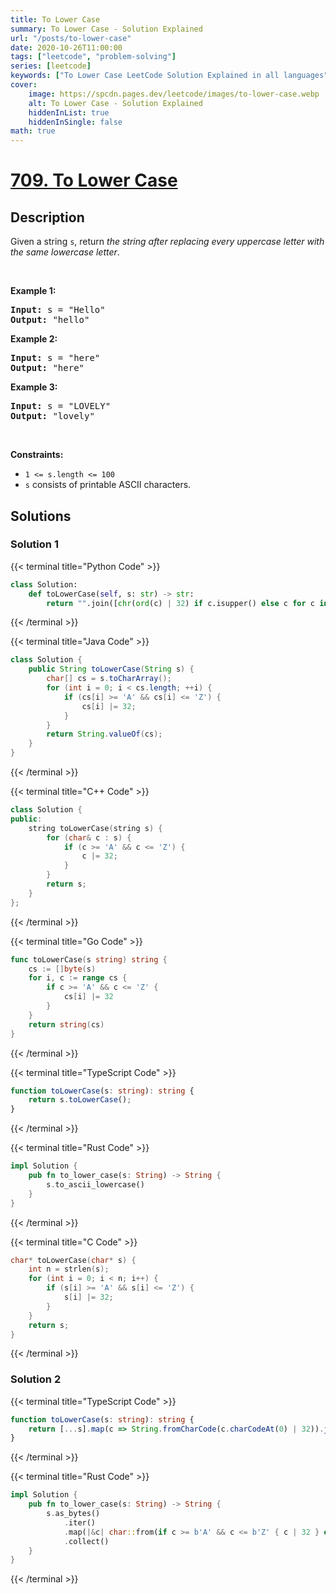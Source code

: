 ```yaml
---
title: To Lower Case
summary: To Lower Case - Solution Explained
url: "/posts/to-lower-case"
date: 2020-10-26T11:00:00
tags: ["leetcode", "problem-solving"]
series: [leetcode]
keywords: ["To Lower Case LeetCode Solution Explained in all languages", "709", "leetcode question 709", "To Lower Case", "LeetCode", "leetcode solution in Python3 C++ Java Go PHP Ruby Swift TypeScript Rust C# JavaScript C", "GeeksforGeeks", "InterviewBit", "Coding Ninjas", "HackerRank", "HackerEarth", "CodeChef", "TopCoder", "AlgoExpert", "freeCodeCamp", "Codeforces", "GitHub", "AtCoder", "Samir Paul"]
cover:
    image: https://spcdn.pages.dev/leetcode/images/to-lower-case.webp
    alt: To Lower Case - Solution Explained
    hiddenInList: true
    hiddenInSingle: false
math: true
---
```



# [709. To Lower Case](https://leetcode.com/problems/to-lower-case)


## Description

<p>Given a string <code>s</code>, return <em>the string after replacing every uppercase letter with the same lowercase letter</em>.</p>

<p>&nbsp;</p>
<p><strong class="example">Example 1:</strong></p>

<pre>
<strong>Input:</strong> s = &quot;Hello&quot;
<strong>Output:</strong> &quot;hello&quot;
</pre>

<p><strong class="example">Example 2:</strong></p>

<pre>
<strong>Input:</strong> s = &quot;here&quot;
<strong>Output:</strong> &quot;here&quot;
</pre>

<p><strong class="example">Example 3:</strong></p>

<pre>
<strong>Input:</strong> s = &quot;LOVELY&quot;
<strong>Output:</strong> &quot;lovely&quot;
</pre>

<p>&nbsp;</p>
<p><strong>Constraints:</strong></p>

<ul>
	<li><code>1 &lt;= s.length &lt;= 100</code></li>
	<li><code>s</code> consists of printable ASCII characters.</li>
</ul>

## Solutions

### Solution 1

<!-- tabs:start -->

{{< terminal title="Python Code" >}}
```python
class Solution:
    def toLowerCase(self, s: str) -> str:
        return "".join([chr(ord(c) | 32) if c.isupper() else c for c in s])
```
{{< /terminal >}}

{{< terminal title="Java Code" >}}
```java
class Solution {
    public String toLowerCase(String s) {
        char[] cs = s.toCharArray();
        for (int i = 0; i < cs.length; ++i) {
            if (cs[i] >= 'A' && cs[i] <= 'Z') {
                cs[i] |= 32;
            }
        }
        return String.valueOf(cs);
    }
}
```
{{< /terminal >}}

{{< terminal title="C++ Code" >}}
```cpp
class Solution {
public:
    string toLowerCase(string s) {
        for (char& c : s) {
            if (c >= 'A' && c <= 'Z') {
                c |= 32;
            }
        }
        return s;
    }
};
```
{{< /terminal >}}

{{< terminal title="Go Code" >}}
```go
func toLowerCase(s string) string {
	cs := []byte(s)
	for i, c := range cs {
		if c >= 'A' && c <= 'Z' {
			cs[i] |= 32
		}
	}
	return string(cs)
}
```
{{< /terminal >}}

{{< terminal title="TypeScript Code" >}}
```ts
function toLowerCase(s: string): string {
    return s.toLowerCase();
}
```
{{< /terminal >}}

{{< terminal title="Rust Code" >}}
```rust
impl Solution {
    pub fn to_lower_case(s: String) -> String {
        s.to_ascii_lowercase()
    }
}
```
{{< /terminal >}}

{{< terminal title="C Code" >}}
```c
char* toLowerCase(char* s) {
    int n = strlen(s);
    for (int i = 0; i < n; i++) {
        if (s[i] >= 'A' && s[i] <= 'Z') {
            s[i] |= 32;
        }
    }
    return s;
}
```
{{< /terminal >}}

<!-- tabs:end -->

### Solution 2

<!-- tabs:start -->

{{< terminal title="TypeScript Code" >}}
```ts
function toLowerCase(s: string): string {
    return [...s].map(c => String.fromCharCode(c.charCodeAt(0) | 32)).join('');
}
```
{{< /terminal >}}

{{< terminal title="Rust Code" >}}
```rust
impl Solution {
    pub fn to_lower_case(s: String) -> String {
        s.as_bytes()
            .iter()
            .map(|&c| char::from(if c >= b'A' && c <= b'Z' { c | 32 } else { c }))
            .collect()
    }
}
```
{{< /terminal >}}

<!-- tabs:end -->

<!-- end -->

